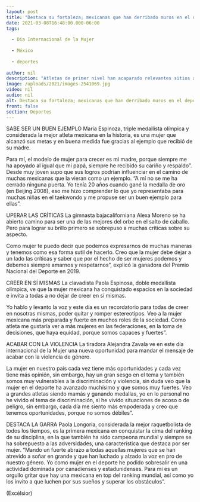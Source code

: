 ```yaml
---
layout: post
title: "Destaca su fortaleza; mexicanas que han derribado muros en el deporte"
date: 2021-03-08T16:48:00.000-06:00
tags:
  
  - Día Internacional de la Mujer
  
  - México
  
  - deportes
  
author: nil
description: "Atletas de primer nivel han acaparado relevantes sitios a escala internacional, valoran los ejemplos que han recibido de otras mujeres y ellas quieren ser una fuente de inspiración para muchas otras para alcanzar sus objetivos"
image: /uploads/2021/images-2541069.jpg
video: nil
audio: nil
alt: Destaca su fortaleza; mexicanas que han derribado muros en el deporte
front: false
section: Deportes
---
```


SABE SER UN BUEN EJEMPLO
María Espinoza, triple medallista olímpica y considerada la mejor atleta mexicana en la historia, es una mujer que alcanzó sus metas y en buena medida fue gracias al ejemplo que recibió de su madre.

Para mí, el modelo de mujer para crecer es mi madre, porque siempre me ha apoyado al igual que mi papá, siempre he recibido su cariño y respaldo”. Desde muy joven supo que sus logros podrían influenciar en el camino de muchas mexicanas que la vieran como un ejemplo. “A mí no se me ha cerrado ninguna puerta. Yo tenía 20 años cuando gané la medalla de oro (en Beijing 2008), eso me hizo comprender lo que yo representaba para muchas niñas en el taekwondo y me propuse ser un buen ejemplo para ellas”.

UPERAR LAS CRÍTICAS
La gimnasta bajacaliforniana Alexa Moreno se ha abierto camino para ser una de las mejores del orbe en el salto de caballo. Pero para lograr su brillo primero se sobrepuso a muchas críticas sobre su aspecto.

Como mujer te puedo decir que podemos expresarnos de muchas maneras y tenemos como esa forma sutil de hacerlo. Creo que la mujer debe dejar a un lado las críticas y saber que por el hecho de ser mujeres podemos y debemos siempre amarnos y respetarnos”, explicó la ganadora del Premio Nacional del Deporte en 2019.

CREER EN SÍ MISMAS
La clavadista Paola Espinosa, doble medallista olímpica, ve que la mujer mexicana ha conquistado espacios en la sociedad e invita a todas a no dejar de creer en sí mismas.

 Yo hablo y levanto la voz y este día es un recordatorio para todas de creer en nosotras mismas, poder quitar y romper estereotipos. Veo a la mujer mexicana más preparada y fuerte en muchos roles de la sociedad. Como atleta me gustaría ver a más mujeres en las federaciones, en la toma de  decisiones, que haya equidad, porque somos capaces y fuertes”.

ACABAR CON LA VIOLENCIA
La tiradora Alejandra Zavala ve en este día internacional de la Mujer una nueva oportunidad para mandar el mensaje de acabar con la violencia de género.

La mujer en nuestro país cada vez tiene más oportunidades y cada vez tiene más opinión, sin embargo, hay un gran sesgo en el tema y también somos muy vulnerables a la discriminación y violencia,  sin duda veo que la mujer en el deporte ha avanzado muchísimo y que somos muy fuertes. Veo a grandes atletas siendo mamás y ganando medallas, yo en lo personal no he vivido el tema de discriminación, si he vivido situaciones de acoso o de peligro, sin embargo, cada día me siento más empoderada y creo que tenemos oportunidades, porque no somos débiles”.

DESTACA LA GARRA
Paola Longoria, considerada la mejor raquetbolista de todos los tiempos, es la primera mexicana en conquistar la cima del ranking de su disciplina, en la que también ha sido campeona mundial y siempre se ha sobrepuesto a las adversidades, una característica que destaca por ser mujer. “Mando un fuerte abrazo a todas aquellas mujeres que se han atrevido a soñar en grande y que han luchado y alzado la voz en pro de nuestro género. Yo como mujer en el deporte he podido sobresalir en una actividad dominada por canadienses y estadunidenses. Para mí es un orgullo gritar que hay una mexicana en top del ranking mundial, así como yo los invito a que luchen por sus sueños y superar los obstáculos”.

(Excélsior)
